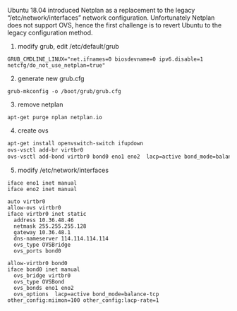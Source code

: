Ubuntu 18.04 introduced Netplan as a replacement to the legacy “/etc/network/interfaces” network configuration. Unfortunately Netplan does not support OVS, hence the first challenge is to revert Ubuntu to the legacy configuration method.

1. modify grub, edit /etc/default/grub
```
GRUB_CMDLINE_LINUX="net.ifnames=0 biosdevname=0 ipv6.disable=1 netcfg/do_not_use_netplan=true"
```
2. generate new grub.cfg
```
grub-mkconfig -o /boot/grub/grub.cfg
```
3. remove netplan 
```
apt-get purge nplan netplan.io
```

4. create ovs 
```sh
apt-get install openvswitch-switch ifupdown 
ovs-vsctl add-br virtbr0
ovs-vsctl add-bond virtbr0 bond0 eno1 eno2  lacp=active bond_mode=balance-tcp other_config:bond-detect-mode=miimon other_config:bond-miimon-interval=100 
```

5. modify /etc/network/interfaces
```
iface eno1 inet manual
iface eno2 inet manual

auto virtbr0
allow-ovs virtbr0
iface virtbr0 inet static
  address 10.36.48.46
  netmask 255.255.255.128
  gateway 10.36.48.1
  dns-nameserver 114.114.114.114
  ovs_type OVSBridge
  ovs_ports bond0
  
allow-virtbr0 bond0 
iface bond0 inet manual 
  ovs_bridge virtbr0 
  ovs_type OVSBond 
  ovs_bonds eno1 eno2 
  ovs_options  lacp=active bond_mode=balance-tcp other_config:miimon=100 other_config:lacp-rate=1
```